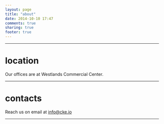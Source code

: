 ```yaml
---
layout: page
title: "about"
date: 2014-10-10 17:47
comments: true
sharing: true
footer: true
---
```

***
# location


Our offices are at Westlands Commercial Center.
***
# contacts


Reach us on email at info@cke.io
***
